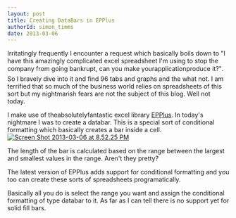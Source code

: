 ```yaml
---
layout: post
title: Creating DataBars in EPPlus
authorId: simon_timms
date: 2013-03-06
---
```


Irritatingly frequently I encounter a request which basically boils down to "I have this amazingly complicated excel spreadsheet I'm using to stop the company from going bankrupt, can you make yourapplicationproduce it?". So I bravely dive into it and find 96 tabs and graphs and the what not. I am terrified that so much of the business world relies on spreadsheets of this sort but my nightmarish fears are not the subject of this blog. Well not today.

I make use of theabsolutelyfantastic excel library [EPPlus](http://epplus.codeplex.com/). In today's nightmare I was to create a databar. This is a special sort of conditional formatting which basically creates a bar inside a cell.[![Screen Shot 2013-03-06 at 8.52.25 PM](http://stimms.files.wordpress.com/2013/03/screen-shot-2013-03-06-at-8-52-25-pm.jpg)](http://stimms.files.wordpress.com/2013/03/screen-shot-2013-03-06-at-8-52-25-pm.jpg)

The length of the bar is calculated based on the range between the largest and smallest values in the range. Aren't they pretty?

The latest version of EPPlus adds support for conditional formatting and you too can create these sorts of spreadsheets programatically.

<script src='https://gist.github.com/stimms/5105497.js'></script>

Basically all you do is select the range you want and assign the conditional formatting of type databar to it. As far as I can tell there is no support yet for solid fill bars.



